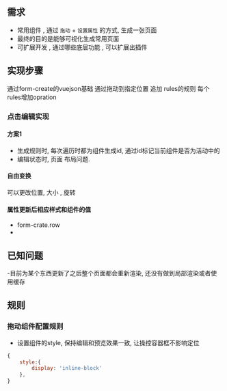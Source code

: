 ## 需求

- 常用组件 ,  通过 `拖动` + `设置属性` 的方式, 生成一张页面 
- 最终的目的是能够可视化生成常用页面 
- 可扩展开发 , 通过哪些底层功能 , 可以扩展出插件 


## 实现步骤

通过form-create的vuejson基础
通过拖动到指定位置 追加 rules的规则
每个rules增加opration 


### 点击编辑实现


#### 方案1
- 生成规则时, 每次遍历时都为组件生成id, 通过id标记当前组件是否为活动中的
- 编辑状态时, 页面 布局问题.

#### 自由变换
可以更改位置, 大小 , 旋转


#### 属性更新后相应样式和组件的值

- form-crate.row
- 

## 已知问题

-目前为某个东西更新了之后整个页面都会重新渲染, 还没有做到局部渲染或者使用缓存


## 规则


### 拖动组件配置规则

- 设置组件的style, 保持编辑和预览效果一致, 让操控容器框不影响定位

```javascript
{
    style:{
        display: 'inline-block'
    },
}
```

### 